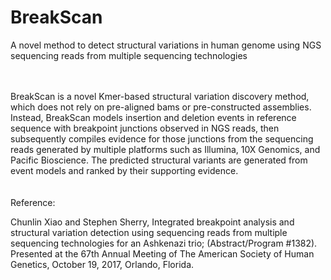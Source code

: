 # BreakScan
A novel method to detect structural variations in human genome using NGS sequencing reads from multiple sequencing technologies


<br />
<br />
BreakScan is a novel Kmer-based structural variation discovery method, which does not rely on pre-aligned bams or pre-constructed assemblies. Instead, BreakScan models insertion and deletion events in reference sequence with breakpoint junctions observed in NGS reads, then subsequently compiles evidence for those junctions from the sequencing reads generated by multiple platforms such as Illumina, 10X Genomics, and Pacific Bioscience. The predicted structural variants are generated from event models and ranked by their supporting evidence.


<br />
<br />
<br />
Reference:

<br />

Chunlin Xiao and Stephen Sherry, Integrated breakpoint analysis and structural variation detection using sequencing reads from multiple sequencing technologies for an Ashkenazi trio; (Abstract/Program #1382).  Presented at the 67th Annual Meeting of The American Society of Human Genetics, October 19, 2017, Orlando, Florida.  
